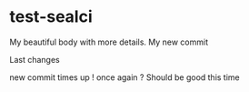 # test-sealci
My beautiful body with more details.
My new commit

Last changes

new commit
times up !
once again ?
Should be good this time
